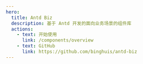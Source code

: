 ```yaml
---
hero:
  title: Antd Biz
  description: 基于 Antd 开发的面向业务场景的组件库
  actions:
    - text: 开始使用
      link: /components/overview
    - text: GitHub
      link: https://github.com/binghuis/antd-biz
---
```

